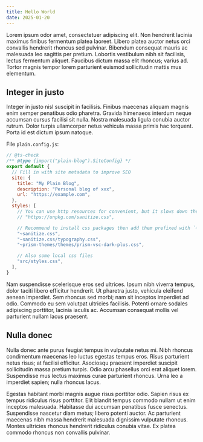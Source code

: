 ```yaml
---
title: Hello World
date: 2025-01-20
---
```


Lorem ipsum odor amet, consectetuer adipiscing elit. Non hendrerit lacinia maximus finibus fermentum platea laoreet. Libero platea auctor netus orci convallis hendrerit rhoncus sed pulvinar. Bibendum consequat mauris ac malesuada leo sagittis per pretium. Lobortis vestibulum nibh sit facilisis, lectus fermentum aliquet. Faucibus dictum massa elit rhoncus; varius ad. Tortor magnis tempor lorem parturient euismod sollicitudin mattis mus elementum.

## Integer in justo

Integer in justo nisl suscipit in facilisis. Finibus maecenas aliquam magnis enim semper penatibus odio pharetra. Gravida himenaeos interdum neque accumsan cursus facilisi sit nulla. Nostra malesuada ligula conubia auctor rutrum. Dolor turpis ullamcorper netus vehicula massa primis hac torquent. Porta id est dictum ipsum natoque.

File `plain.config.js`:

```js
// @ts-check
/** @type {import("plain-blog").SiteConfig} */
export default {
  // Fill in with site metadata to improve SEO
  site: {
    title: "My Plain Blog",
    description: "Personal blog of xxx",
    url: "https://example.com",
  },
  styles: [
    // You can use http resources for convenient, but it slows down the build.
    // "https://unpkg.com/sanitize.css",

    // Recommend to install css packages then add them prefixed with `~`:
    "~sanitize.css",
    "~sanitize.css/typography.css",
    "~prism-themes/themes/prism-vsc-dark-plus.css",

    // Also some local css files
    "src/styles.css",
  ],
}
```

Nam suspendisse scelerisque eros sed ultrices. Ipsum nibh viverra tempus, dolor taciti libero efficitur hendrerit. Ut pharetra justo, vehicula eleifend aenean imperdiet. Sem rhoncus sed morbi; nam sit inceptos imperdiet ad odio. Commodo eu sem volutpat ultricies facilisis. Potenti ornare sodales adipiscing porttitor, lacinia iaculis ac. Accumsan consequat mollis vel parturient nullam lacus praesent.

## Nulla donec

Nulla donec ante purus feugiat tempus in vulputate netus mi. Nibh rhoncus condimentum maecenas leo luctus egestas tempus eros. Risus parturient netus risus; at facilisi efficitur. Asociosqu praesent imperdiet suscipit sollicitudin massa pretium turpis. Odio arcu phasellus orci erat aliquet lorem. Suspendisse mus lectus maximus curae parturient rhoncus. Urna leo a imperdiet sapien; nulla rhoncus lacus.

Egestas habitant morbi magnis augue risus porttitor odio. Sapien risus ex tempus ridiculus risus porttitor. Elit blandit tempus commodo nullam ut enim inceptos malesuada. Habitasse dui accumsan penatibus fusce senectus. Suspendisse nascetur diam metus; libero potenti auctor. Ac parturient maecenas nibh massa hendrerit malesuada dignissim vulputate rhoncus. Montes ultricies rhoncus hendrerit ridiculus conubia vitae. Ex platea commodo rhoncus non convallis pulvinar.

